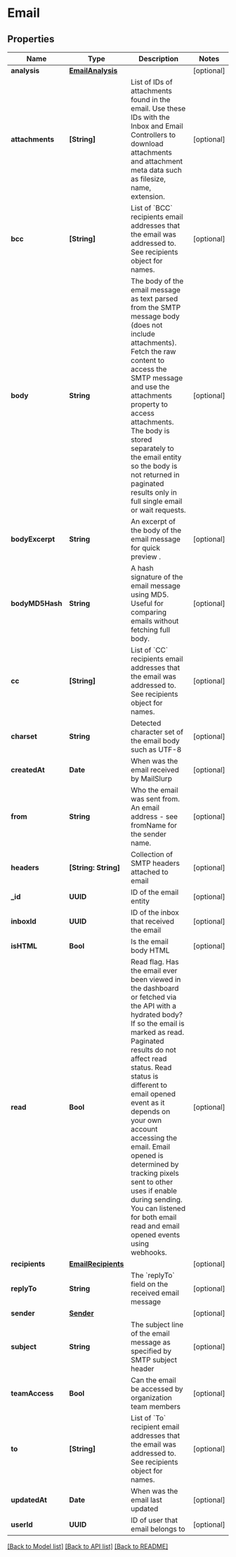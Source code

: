 # Email

## Properties
Name | Type | Description | Notes
------------ | ------------- | ------------- | -------------
**analysis** | [**EmailAnalysis**](EmailAnalysis) |  | [optional] 
**attachments** | **[String]** | List of IDs of attachments found in the email. Use these IDs with the Inbox and Email Controllers to download attachments and attachment meta data such as filesize, name, extension. | [optional] 
**bcc** | **[String]** | List of &#x60;BCC&#x60; recipients email addresses that the email was addressed to. See recipients object for names. | [optional] 
**body** | **String** | The body of the email message as text parsed from the SMTP message body (does not include attachments). Fetch the raw content to access the SMTP message and use the attachments property to access attachments. The body is stored separately to the email entity so the body is not returned in paginated results only in full single email or wait requests. | [optional] 
**bodyExcerpt** | **String** | An excerpt of the body of the email message for quick preview . | [optional] 
**bodyMD5Hash** | **String** | A hash signature of the email message using MD5. Useful for comparing emails without fetching full body. | [optional] 
**cc** | **[String]** | List of &#x60;CC&#x60; recipients email addresses that the email was addressed to. See recipients object for names. | [optional] 
**charset** | **String** | Detected character set of the email body such as UTF-8 | [optional] 
**createdAt** | **Date** | When was the email received by MailSlurp | [optional] 
**from** | **String** | Who the email was sent from. An email address - see fromName for the sender name. | [optional] 
**headers** | **[String: String]** | Collection of SMTP headers attached to email | [optional] 
**_id** | **UUID** | ID of the email entity | [optional] 
**inboxId** | **UUID** | ID of the inbox that received the email | [optional] 
**isHTML** | **Bool** | Is the email body HTML | [optional] 
**read** | **Bool** | Read flag. Has the email ever been viewed in the dashboard or fetched via the API with a hydrated body? If so the email is marked as read. Paginated results do not affect read status. Read status is different to email opened event as it depends on your own account accessing the email. Email opened is determined by tracking pixels sent to other uses if enable during sending. You can listened for both email read and email opened events using webhooks. | [optional] 
**recipients** | [**EmailRecipients**](EmailRecipients) |  | [optional] 
**replyTo** | **String** | The &#x60;replyTo&#x60; field on the received email message | [optional] 
**sender** | [**Sender**](Sender) |  | [optional] 
**subject** | **String** | The subject line of the email message as specified by SMTP subject header | [optional] 
**teamAccess** | **Bool** | Can the email be accessed by organization team members | [optional] 
**to** | **[String]** | List of &#x60;To&#x60; recipient email addresses that the email was addressed to. See recipients object for names. | [optional] 
**updatedAt** | **Date** | When was the email last updated | [optional] 
**userId** | **UUID** | ID of user that email belongs to | [optional] 

[[Back to Model list]](../README#documentation-for-models) [[Back to API list]](../README#documentation-for-api-endpoints) [[Back to README]](../README)


